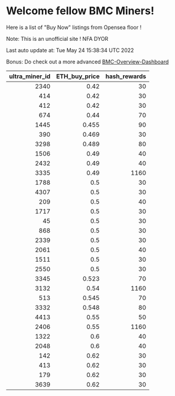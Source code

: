 # Welcome fellow BMC Miners!
Here is a list of "Buy Now" listings from Opensea floor !

Note: This is an unofficial site ! NFA DYOR

Last auto update at: Tue May 24 15:38:34 UTC 2022

Bonus: Do check out a more advanced [BMC-Overview-Dashboard](https://dune.com/defifunk/BMC-Overview-Dashboard)


|   ultra_miner_id |   ETH_buy_price |   hash_rewards |
|-----------------:|----------------:|---------------:|
|             2340 |           0.42  |             30 |
|              414 |           0.42  |             30 |
|              412 |           0.42  |             30 |
|              674 |           0.44  |             70 |
|             1445 |           0.455 |             90 |
|              390 |           0.469 |             30 |
|             3298 |           0.489 |             80 |
|             1506 |           0.49  |             40 |
|             2432 |           0.49  |             40 |
|             3335 |           0.49  |           1160 |
|             1788 |           0.5   |             30 |
|             4307 |           0.5   |             30 |
|              209 |           0.5   |             40 |
|             1717 |           0.5   |             30 |
|               45 |           0.5   |             30 |
|              868 |           0.5   |             30 |
|             2339 |           0.5   |             30 |
|             2061 |           0.5   |             40 |
|             1511 |           0.5   |             30 |
|             2550 |           0.5   |             30 |
|             3345 |           0.523 |             70 |
|             3132 |           0.54  |           1160 |
|              513 |           0.545 |             70 |
|             3332 |           0.548 |             80 |
|             4413 |           0.55  |             50 |
|             2406 |           0.55  |           1160 |
|             1322 |           0.6   |             40 |
|             2048 |           0.6   |             40 |
|              142 |           0.62  |             30 |
|              413 |           0.62  |             30 |
|              179 |           0.62  |             30 |
|             3639 |           0.62  |             30 |